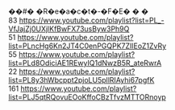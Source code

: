 ��#� �R�e�a�c�t�-�F�E�
�
�
<br/> 83 https://www.youtube.com/playlist?list=PL_-VfJajZj0UXjlKfBwFX73usByw3Ph9Q
<br/> 51 https://www.youtube.com/playlist?list=PLncHg6Kn2JT4C0enPGQPK7ZIlEoZ1ZvRy
<br/> 55 https://www.youtube.com/playlist?list=PLd8OdiciAE1REwyIQ1dNwzB5R_ateRwrA
<br/> 22 https://www.youtube.com/playlist?list=PL8y3hWbcppt2pjoLU5pllRIAyhi67pgfK
<br/> 161 https://www.youtube.com/playlist?list=PLJ5qtRQovuEOoKffoCBzTfvzMTTORnoyp
